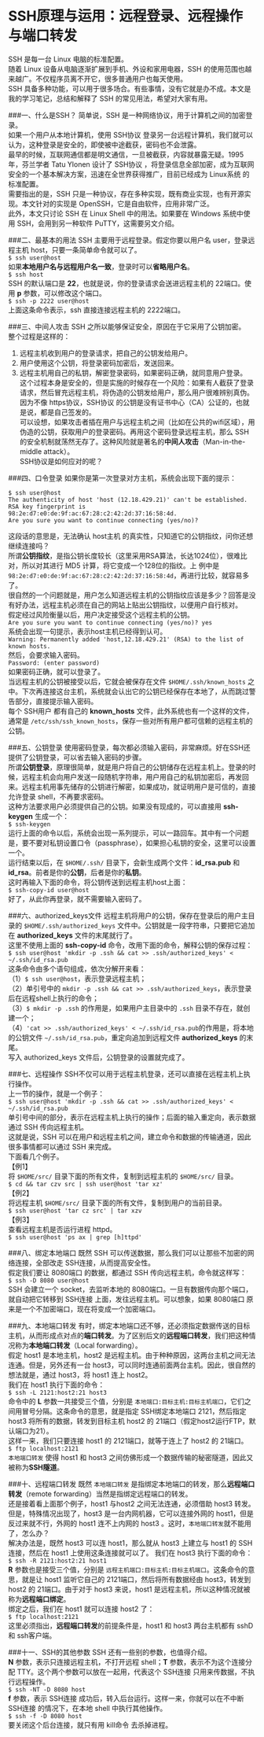 # SSH原理与运用：远程登录、远程操作与端口转发

SSH 是每一台 Linux 电脑的标准配置。  
随着 Linux 设备从电脑逐渐扩展到手机、外设和家用电器，SSH 的使用范围也越来越广。不仅程序员离不开它，很多普通用户也每天使用。  
SSH 具备多种功能，可以用于很多场合。有些事情，没有它就是办不成。本文是我的学习笔记，总结和解释了 SSH 的常见用法，希望对大家有用。  

###一、什么是SSH？
简单说，SSH 是一种网络协议，用于计算机之间的加密登录。  
如果一个用户从本地计算机，使用 SSH协议 登录另一台远程计算机，我们就可以认为，这种登录是安全的，即使被中途截获，密码也不会泄露。  
最早的时候，互联网通信都是明文通信，一旦被截获，内容就暴露无疑。1995年，芬兰学者 Tatu Ylonen 设计了 SSH协议 ，将登录信息全部加密，成为互联网安全的一个基本解决方案，迅速在全世界获得推广，目前已经成为 Linux系统 的标准配置。  
需要指出的是，SSH 只是一种协议，存在多种实现，既有商业实现，也有开源实现。本文针对的实现是 OpenSSH，它是自由软件，应用非常广泛。  
此外，本文只讨论 SSH 在 Linux Shell 中的用法。如果要在 Windows 系统中使用 SSH，会用到另一种软件 PuTTY，这需要另文介绍。  

###二、最基本的用法
SSH 主要用于远程登录。假定你要以用户名 user，登录远程主机 host，只要一条简单命令就可以了。    
    `$ ssh user@host`  
如果**本地用户名与远程用户名一致**，登录时可以**省略用户名**。    
    `$ ssh host`  
SSH 的默认端口是 **22**，也就是说，你的登录请求会送进远程主机的 22端口。使用 **p** 参数，可以修改这个端口。  
    `$ ssh -p 2222 user@host`  
上面这条命令表示，ssh 直接连接远程主机的 2222端口。  

###三、中间人攻击
SSH 之所以能够保证安全，原因在于它采用了公钥加密。  
整个过程是这样的：  
1. 远程主机收到用户的登录请求，把自己的公钥发给用户。
2. 用户使用这个公钥，将登录密码加密后，发送回来。
3. 远程主机用自己的私钥，解密登录密码，如果密码正确，就同意用户登录。  
这个过程本身是安全的，但是实施的时候存在一个风险：如果有人截获了登录请求，然后冒充远程主机，将伪造的公钥发给用户，那么用户很难辨别真伪。因为不像 https协议，SSH协议 的公钥是没有证书中心（CA）公证的，也就是说，都是自己签发的。    
可以设想，如果攻击者插在用户与远程主机之间（比如在公共的wifi区域），用伪造的公钥，获取用户的登录密码。再用这个密码登录远程主机，那么 SSH 的安全机制就荡然无存了。这种风险就是著名的**中间人攻击**（Man-in-the-middle attack）。   
SSH协议是如何应对的呢？   

###四、口令登录
如果你是第一次登录对方主机，系统会出现下面的提示：  
```shell
$ ssh user@host
The authenticity of host 'host (12.18.429.21)' can't be established.
RSA key fingerprint is 98:2e:d7:e0:de:9f:ac:67:28:c2:42:2d:37:16:58:4d.
Are you sure you want to continue connecting (yes/no)?
```
这段话的意思是，无法确认 host主机 的真实性，只知道它的公钥指纹，问你还想继续连接吗？   
所谓**公钥指纹**，是指公钥长度较长（这里采用RSA算法，长达1024位），很难比对，所以对其进行 MD5 计算，将它变成一个128位的指纹。上 例中是 `98:2e:d7:e0:de:9f:ac:67:28:c2:42:2d:37:16:58:4d`，再进行比较，就容易多了。  
很自然的一个问题就是，用户怎么知道远程主机的公钥指纹应该是多少？回答是没有好办法，远程主机必须在自己的网站上贴出公钥指纹，以便用户自行核对。  
假定经过风险衡量以后，用户决定接受这个远程主机的公钥。  
    `Are you sure you want to continue connecting (yes/no)? yes`  
系统会出现一句提示，表示host主机已经得到认可。  
    `Warning: Permanently added 'host,12.18.429.21' (RSA) to the list of known hosts.`  
然后，会要求输入密码。  
    `Password: (enter password)`  
如果密码正确，就可以登录了。  
当远程主机的公钥被接受以后，它就会被保存在文件 `$HOME/.ssh/known_hosts` 之中。下次再连接这台主机，系统就会认出它的公钥已经保存在本地了，从而跳过警告部分，直接提示输入密码。  
每个 SSH用户 都有自己的 **known_hosts** 文件，此外系统也有一个这样的文件，通常是 `/etc/ssh/ssh_known_hosts`，保存一些对所有用户都可信赖的远程主机的公钥。  

###五、公钥登录
使用密码登录，每次都必须输入密码，非常麻烦。好在SSH还提供了公钥登录，可以省去输入密码的步骤。  
所谓**公钥登录**，原理很简单，就是用户将自己的公钥储存在远程主机上。登录的时候，远程主机会向用户发送一段随机字符串，用户用自己的私钥加密后，再发回来。远程主机用事先储存的公钥进行解密，如果成功，就证明用户是可信的，直接允许登录 shell，不再要求密码。  
这种方法要求用户必须提供自己的公钥。如果没有现成的，可以直接用 **ssh-keygen** 生成一个：  
    `$ ssh-keygen`  
运行上面的命令以后，系统会出现一系列提示，可以一路回车。其中有一个问题是，要不要对私钥设置口令（passphrase），如果担心私钥的安全，这里可以设置一个。  
运行结束以后，在 `$HOME/.ssh/` 目录下，会新生成两个文件：**id_rsa.pub** 和 **id_rsa**。前者是你的**公钥**，后者是你的**私钥**。  
这时再输入下面的命令，将公钥传送到远程主机host上面：  
    `$ ssh-copy-id user@host`  
好了，从此你再登录，就不需要输入密码了。   

###六、authorized_keys文件
远程主机将用户的公钥，保存在登录后的用户主目录的 `$HOME/.ssh/authorized_keys` 文件中。公钥就是一段字符串，只要把它追加在 **authorized_keys** 文件的末尾就行了。   
这里不使用上面的 **ssh-copy-id** 命令，改用下面的命令，解释公钥的保存过程：  
    `$ ssh user@host 'mkdir -p .ssh && cat >> .ssh/authorized_keys' < ~/.ssh/id_rsa.pub`  
这条命令由多个语句组成，依次分解开来看：  
（1）`$ ssh user@host`，表示登录远程主机；    
（2）单引号中的 `mkdir -p .ssh && cat >> .ssh/authorized_keys`，表示登录后在远程shell上执行的命令；    
（3）`$ mkdir -p .ssh` 的作用是，如果用户主目录中的 `.ssh` 目录不存在，就创建一个；    
（4）`'cat >> .ssh/authorized_keys' < ~/.ssh/id_rsa.pub`的作用是，将本地的公钥文件 `~/.ssh/id_rsa.pub`，重定向追加到远程文件 **authorized_keys** 的末尾。    
写入 authorized_keys 文件后，公钥登录的设置就完成了。  

###七、远程操作
SSH不仅可以用于远程主机登录，还可以直接在远程主机上执行操作。  
上一节的操作，就是一个例子：  
    `$ ssh user@host 'mkdir -p .ssh && cat >> .ssh/authorized_keys' < ~/.ssh/id_rsa.pub`  
单引号中间的部分，表示在远程主机上执行的操作；后面的输入重定向，表示数据通过 SSH 传向远程主机。  
这就是说，SSH 可以在用户和远程主机之间，建立命令和数据的传输通道，因此很多事情都可以通过 SSH 来完成。  
下面看几个例子。  
【例1】  
    将 `$HOME/src/` 目录下面的所有文件，复制到远程主机的 `$HOME/src/` 目录。  
        `$ cd && tar czv src | ssh user@host 'tar xz'`  
【例2】  
    将远程主机 `$HOME/src/` 目录下面的所有文件，复制到用户的当前目录。  
        `$ ssh user@host 'tar cz src' | tar xzv`  
【例3】  
    查看远程主机是否运行进程 httpd。  
        `$ ssh user@host 'ps ax | grep [h]ttpd'`  

###八、绑定本地端口
既然 SSH 可以传送数据，那么我们可以让那些不加密的网络连接，全部改走 SSH连接，从而提高安全性。  
假定我们要让 8080端口 的数据，都通过 SSH 传向远程主机，命令就这样写：  
    `$ ssh -D 8080 user@host`  
SSH 会建立一个 socket，去监听本地的 8080端口。一旦有数据传向那个端口，就自动把它转移到 SSH连接 上面，发往远程主机。可以想象，如果 8080端口 原来是一个不加密端口，现在将变成一个加密端口。  

###九、本地端口转发
有时，绑定本地端口还不够，还必须指定数据传送的目标主机，从而形成点对点的**端口转发**。为了区别后文的**远程端口转发**，我们把这种情况称为**本地端口转发**（Local forwarding）。  
假定 host1 是本地主机，host2 是远程主机。由于种种原因，这两台主机之间无法连通。但是，另外还有一台 host3，可以同时连通前面两台主机。因此，很自然的想法就是，通过 host3，将 host1 连上 host2。  
我们在 host1 执行下面的命令：  
    `$ ssh -L 2121:host2:21 host3`  
命令中的 **L** 参数一共接受三个值，分别是 `本地端口:目标主机:目标主机端口`，它们之间用冒号分隔。这条命令的意思，就是指定 SSH绑定本地端口 2121，然后指定 host3 将所有的数据，转发到目标主机 host2 的 21端口（假定host2运行FTP，默认端口为21）。  
这样一来，我们只要连接 host1 的 2121端口，就等于连上了 host2 的 21端口。  
    `$ ftp localhost:2121`  
`本地端口转发` 使得 host1 和 host3 之间仿佛形成一个数据传输的秘密隧道，因此又被称为**SSH隧道**。

###十、远程端口转发
既然 `本地端口转发` 是指绑定本地端口的转发，那么**远程端口转发**（remote forwarding）当然是指绑定远程端口的转发。  
还是接着看上面那个例子，host1 与host2 之间无法连通，必须借助 host3 转发。但是，特殊情况出现了，host3 是一台内网机器，它可以连接外网的 host1，但是反过来就不行，外网的 host1 连不上内网的 host3 。这时，`本地端口转发`就不能用了，怎么办？  
解决办法是，既然 host3 可以连 host1，那么就从 host3 上建立与 host1 的 SSH连接，然后在 host1 上使用这条连接就可以了。
我们在 host3 执行下面的命令：  
    `$ ssh -R 2121:host2:21 host1`  
**R** 参数也是接受三个值，分别是 `远程主机端口:目标主机:目标主机端口`。这条命令的意思，就是让 host1 监听它自己的 2121端口，然后将所有数据经由 host3，转发到 host2 的 21端口。由于对于 host3 来说，host1 是远程主机，所以这种情况就被称为**远程端口绑定**。  
绑定之后，我们在 host1 就可以连接 host2 了：  
    `$ ftp localhost:2121`  
这里必须指出，**远程端口转发**的前提条件是，host1 和 host3 两台主机都有 sshD 和 ssh客户端。

###十一、SSH的其他参数
SSH 还有一些别的参数，也值得介绍。  
**N** 参数，表示只连接远程主机，不打开远程 shell；**T** 参数，表示不为这个连接分配 TTY。这个两个参数可以放在一起用，代表这个 SSH连接 只用来传数据，不执行远程操作。  
    `$ ssh -NT -D 8080 host`  
**f** 参数，表示 SSH连接 成功后，转入后台运行。这样一来，你就可以在不中断 SSH连接 的情况下，在本地 shell 中执行其他操作。  
    `$ ssh -f -D 8080 host`  
要关闭这个后台连接，就只有用 kill命令 去杀掉进程。  


